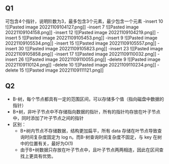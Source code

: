 ## Q1
可包含4个指针，说明阶数为3，最多包含3个元素，最少包含一个元素
-insert 10
![[Pasted image 20221109104127.png]]
-insert 7
![[Pasted image 20221109104158.png]]
-insert 12
![[Pasted image 20221109104219.png]]
-insert 5
![[Pasted image 20221109105453.png]]
-insert 9
![[Pasted image 20221109105534.png]]
-insert 15
![[Pasted image 20221109105557.png]]
-insert 30
![[Pasted image 20221109105823.png]]
-insert 23
![[Pasted image 20221109105858.png]]
-insert 17
![[Pasted image 20221109110032.png]]
-insert 26
![[Pasted image 20221109110055.png]]
-delete 9
![[Pasted image 20221109110124.png]]
-delete 10
![[Pasted image 20221109110234.png]]
-delete 15
![[Pasted image 20221109111121.png]]
## Q2
- B-树，每个节点都具有一定的范围区间，可以存储多个值（指向磁盘中数据的指针）
- B+树，非叶子节点中不存储指向数据的指针，所有的指针均存放在叶子节点中，同时添加了叶子节点之间的指针
- 区别：
	- B+树内节点不存储数据，结构更加扁平，所有 data 存储在叶节点导致查询时间复杂度固定为 log n。而B-树查询时间复杂度不固定，与 key 在树中的位置有关，最好为O(1)
	- 由于B+树数据只存放在叶子节点中，且叶子节点两两相连，因此在区间查找上更具有优势。
